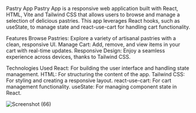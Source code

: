 Pastry App
Pastry App is a responsive web application built with React, HTML, Vite and Tailwind CSS that allows users to browse and manage a selection of delicious pastries. This app leverages React hooks, such as useState, to manage state and react-use-cart for handling cart functionality.

Features
Browse Pastries: Explore a variety of artisanal pastries with a clean, responsive UI.
Manage Cart: Add, remove, and view items in your cart with real-time updates.
Responsive Design: Enjoy a seamless experience across devices, thanks to Tailwind CSS.

Technologies Used
React: For building the user interface and handling state management.
HTML: For structuring the content of the app.
Tailwind CSS: For styling and creating a responsive layout.
react-use-cart: For cart management functionality.
useState: For managing component state in React.



![Screenshot (66)](https://github.com/user-attachments/assets/12d040a4-1365-4b3a-a21d-6acfddbb146a)


